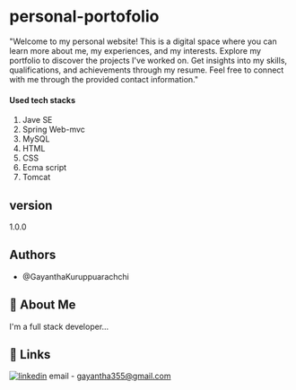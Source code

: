 # personal-portofolio

"Welcome to my personal website! This is a digital space where you can learn more about me, my experiences, and my interests. Explore my portfolio to discover the projects I've worked on. Get insights into my skills, qualifications, and achievements through my resume.  Feel free to connect with me through the provided contact information."

#### Used tech stacks
1. Jave SE
2. Spring Web-mvc
3. MySQL
4. HTML
5. CSS
6. Ecma script
7. Tomcat


## version
1.0.0
## Authors

- @GayanthaKuruppuarachchi


## 🚀 About Me
I'm a full stack developer...


## 🔗 Links

[![linkedin](https://img.shields.io/badge/linkedin-0A66C2?style=for-the-badge&logo=linkedin&logoColor=white)](https://www.linkedin.com/in/gayantha-kuruppuarachchi/)
email - gayantha355@gmail.com



